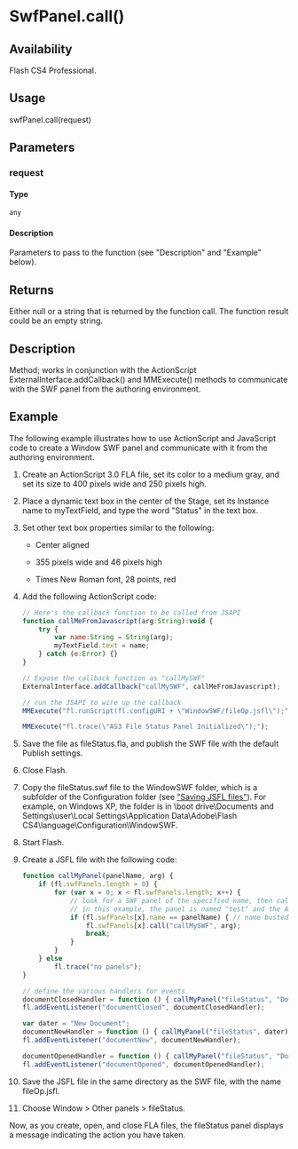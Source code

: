 # SwfPanel.call()

## Availability

Flash CS4 Professional.

## Usage

swfPanel.call(request)

## Parameters

### **request**

#### Type

```typescript
any
```

#### Description

Parameters to pass to the function (see "Description" and "Example" below).

## Returns

Either null or a string that is returned by the function call. The function result could be an empty string.

## Description

Method; works in conjunction with the ActionScript ExternalInterface.addCallback() and MMExecute()
methods to communicate with the SWF panel from the authoring environment.

## Example

The following example illustrates how to use ActionScript and JavaScript code to create a Window SWF panel and communicate with it from the authoring environment.

1. Create an ActionScript 3.0 FLA file, set its color to a medium gray, and set its size to 400 pixels wide and 250 pixels high.

2. Place a dynamic text box in the center of the Stage, set its Instance name to myTextField, and type the word "Status" in the text box.

3. Set other text box properties similar to the following:

    - Center aligned

    - 355 pixels wide and 46 pixels high

    - Times New Roman font, 28 points, red

4. Add the following ActionScript code:

    ```javascript
    // Here's the callback function to be called from JSAPI
    function callMeFromJavascript(arg:String):void {
        try {
            var name:String = String(arg);
            myTextField.text = name;
        } catch (e:Error) {}
    }

    // Expose the callback function as "callMySWF"
    ExternalInterface.addCallback("callMySWF", callMeFromJavascript);

    // run the JSAPI to wire up the callback
    MMExecute("fl.runScript(fl.configURI + \"WindowSWF/fileOp.jsfl\");");

    MMExecute("fl.trace(\"AS3 File Status Panel Initialized\");");
    ```

5. Save the file as fileStatus.fla, and publish the SWF file with the default Publish settings.

6. Close Flash.

7. Copy the fileStatus.swf file to the WindowSWF folder, which is a subfolder of the Configuration folder (see ["Saving JSFL files"](../Introduction/Working_with_the_JavaScript_API.md#saving-jsfl-files)). For example, on Windows XP, the folder is in \boot drive\Documents and Settings\\user\Local Settings\Application Data\Adobe\Flash CS4\language\Configuration\WindowSWF.

8. Start Flash.

9. Create a JSFL file with the following code:

    ```javascript
    function callMyPanel(panelName, arg) {
        if (fl.swfPanels.length > 0) {
            for (var x = 0; x < fl.swfPanels.length; x++) {
                // look for a SWF panel of the specified name, then call the specified AS3 function
                // in this example, the panel is named "test" and the AS3 callback is "callMySWF"
                if (fl.swfPanels[x].name == panelName) { // name busted?
                    fl.swfPanels[x].call("callMySWF", arg);
                    break;
                }
            }
        } else
            fl.trace("no panels");
    }

    // define the various handlers for events
    documentClosedHandler = function () { callMyPanel("fileStatus", "Document Closed"); };
    fl.addEventListener("documentClosed", documentClosedHandler);

    var dater = "New Document";
    documentNewHandler = function () { callMyPanel("fileStatus", dater); };
    fl.addEventListener("documentNew", documentNewHandler);

    documentOpenedHandler = function () { callMyPanel("fileStatus", "Document Opened"); };
    fl.addEventListener("documentOpened", documentOpenedHandler);
    ```

10. Save the JSFL file in the same directory as the SWF file, with the name fileOp.jsfl.

11. Choose Window > Other panels > fileStatus.

Now, as you create, open, and close FLA files, the fileStatus panel displays a message indicating the action you have taken.
